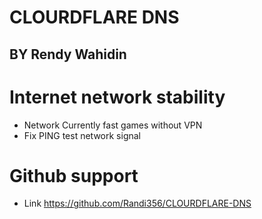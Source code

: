 # CLOURDFLARE DNS
## BY Rendy Wahidin

# Internet network stability
- Network Currently fast games without VPN 
- Fix PING test network signal 

# Github support 
- Link https://github.com/Randi356/CLOURDFLARE-DNS








